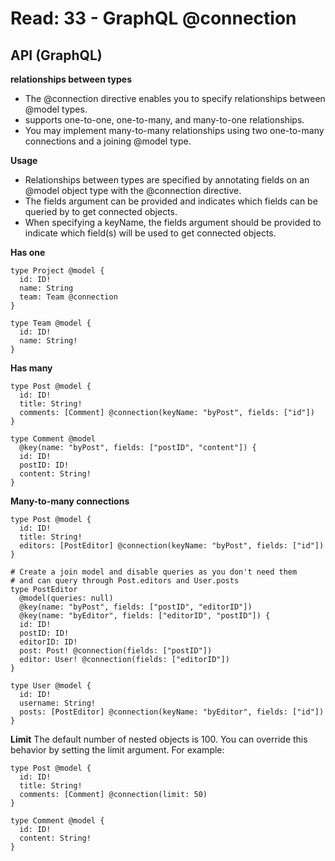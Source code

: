 # Read: 33 - GraphQL @connection

## API (GraphQL)

**relationships between types**

+ The @connection directive enables you to specify relationships between @model types.
+ supports one-to-one, one-to-many, and many-to-one relationships.
+ You may implement many-to-many relationships using two one-to-many connections and a joining @model type.

 **Usage**

+ Relationships between types are specified by annotating fields on an @model object type with the @connection directive.
+ The fields argument can be provided and indicates which fields can be queried by to get connected objects.
+ When specifying a keyName, the fields argument should be provided to indicate which field(s) will be used to get connected objects.

**Has one**

```
type Project @model {
  id: ID!
  name: String
  team: Team @connection
}

type Team @model {
  id: ID!
  name: String!
}
```

**Has many**

```
type Post @model {
  id: ID!
  title: String!
  comments: [Comment] @connection(keyName: "byPost", fields: ["id"])
}

type Comment @model
  @key(name: "byPost", fields: ["postID", "content"]) {
  id: ID!
  postID: ID!
  content: String!
}
```

**Many-to-many connections**

```
type Post @model {
  id: ID!
  title: String!
  editors: [PostEditor] @connection(keyName: "byPost", fields: ["id"])
}

# Create a join model and disable queries as you don't need them
# and can query through Post.editors and User.posts
type PostEditor
  @model(queries: null)
  @key(name: "byPost", fields: ["postID", "editorID"])
  @key(name: "byEditor", fields: ["editorID", "postID"]) {
  id: ID!
  postID: ID!
  editorID: ID!
  post: Post! @connection(fields: ["postID"])
  editor: User! @connection(fields: ["editorID"])
}

type User @model {
  id: ID!
  username: String!
  posts: [PostEditor] @connection(keyName: "byEditor", fields: ["id"])
}
```

**Limit**
The default number of nested objects is 100. You can override this behavior by setting the limit argument. For example:

```
type Post @model {
  id: ID!
  title: String!
  comments: [Comment] @connection(limit: 50)
}

type Comment @model {
  id: ID!
  content: String!
}

